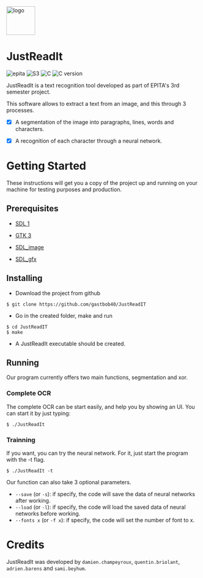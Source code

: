 <img src="src/assets/logos/logo.png" alt="logo" width="75"/>

# JustReadIt

![epita](https://img.shields.io/badge/EPITA-project-brightgreen)
![S3](https://img.shields.io/badge/Semester-S3-important)
![C](https://img.shields.io/badge/Language-C-blueviolet)
![C version](https://img.shields.io/badge/Version-c99-informational)

JustReadIt is a text recognition tool developed as part of EPITA's 3rd semester project.

This software allows to extract a text from an image, and this through 3 processes.

- [x] A segmentation of the image into paragraphs, lines, words and characters.

- [x] A recognition of each character through a neural network.

# Getting Started

These instructions will get you a copy of the project up and running on your machine for testing purposes and production.

## Prerequisites

- [SDL 1](https://www.libsdl.org/download-1.2.php)

- [GTK 3](https://developer.gnome.org/gtk3/stable/)

- [SDL_image](https://www.libsdl.org/projects/SDL_image/)

- [SDL_gfx](http://www.ferzkopp.net/wordpress/2016/01/02/sdl_gfx-sdl2_gfx/)

## Installing

- Download the project from github

```
$ git clone https://github.com/gastbob40/JustReadIT
```

- Go in the created folder, make and run

```
$ cd JustReadIT
$ make
```

- A JustReadIt executable should be created.

## Running

Our program currently offers two main functions, segmentation and xor.

### Complete OCR

The complete OCR can be start easily, and help you by showing an UI. You can start it by just typing:

```
$ ./JustReadIt
```

### Trainning

If you want, you can try the neural network. For it, just start the program with the -t flag.

```
$ ./JustReadIt -t
```
 
 Our function can also take 3 optional parameters.
 
 - `--save` (or `-s`): if specify, the code will save the data of neural networks after working.
 - `--load` (or `-l`): if specify, the code will load the saved data of neural networks before working.
 - `--fonts x` (or `-f x`): if specify, the code will set the number of font to x.
 


# Credits

JustReadIt was developed by `damien.champeyroux`, `quentin.briolant`, `adrien.barens` and `sami.beyhum`.
